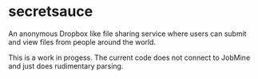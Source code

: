 secretsauce
===========
An anonymous Dropbox like file sharing service where users can submit and view files from people around the world.


This is a work in progess. The current code does not connect to JobMine and just does rudimentary parsing.
